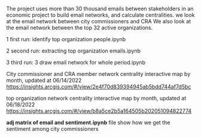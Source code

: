 The project uses more than 30 thousand emails between stakeholders in an economic project to build email networks, and calculate centralities. 
we look at the email network between city commissioners and CRA
We also look at the email network between the top 32 active organizations.

1 first run: identify top organization people.ipynb

2 second run: extracting top organization emails.ipynb

3 third run: 3 draw email network for whole period.ipynb

City commissioner and CRA member network centrality interactive map by month, updated at 06/14/2022
https://insights.arcgis.com/#/view/2e4f70d839394945ab5bdd744af7d5bc


top organization  network centrality interactive map by month, updated at 06/18/2022
https://insights.arcgis.com/#/view/b8a5ce2b5a164505b202051094822774


**adj matrix of email and sentiment.ipynb** file show how we get the sentiment among city commissioners
